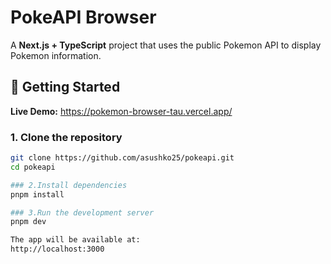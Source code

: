 # PokeAPI Browser

A **Next.js + TypeScript** project that uses the public Pokemon API to display Pokemon information.

## 🚀 Getting Started

**Live Demo:** https://pokemon-browser-tau.vercel.app/

### 1. Clone the repository
```bash
git clone https://github.com/asushko25/pokeapi.git
cd pokeapi

### 2.Install dependencies
pnpm install

### 3.Run the development server
pnpm dev

The app will be available at:
http://localhost:3000

